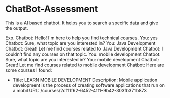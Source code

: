 # ChatBot-Assessment
This is a AI based chatbot. It helps you to search a specific data and give the output.

Exp.
Chatbot: Hello! I'm here to help you find technical courses.
You: yes
Chatbot: Sure, what topic are you interested in?
You: Java Development
Chatbot: Great! Let me find courses related to Java Development
Chatbot: I couldn't find any courses on that topic.
You: mobile development
Chatbot: Sure, what topic are you interested in?
You: mobile development
Chatbot: Great! Let me find courses related to mobile development
Chatbot: Here are some courses I found:
- Title: LEARN MOBILE DEVELOPMENT
  Description: Mobile application development is the process of creating software applications that run on a mobil
  URL: /courses/2cf11f62-6452-41f1-9b42-303fb371b873
